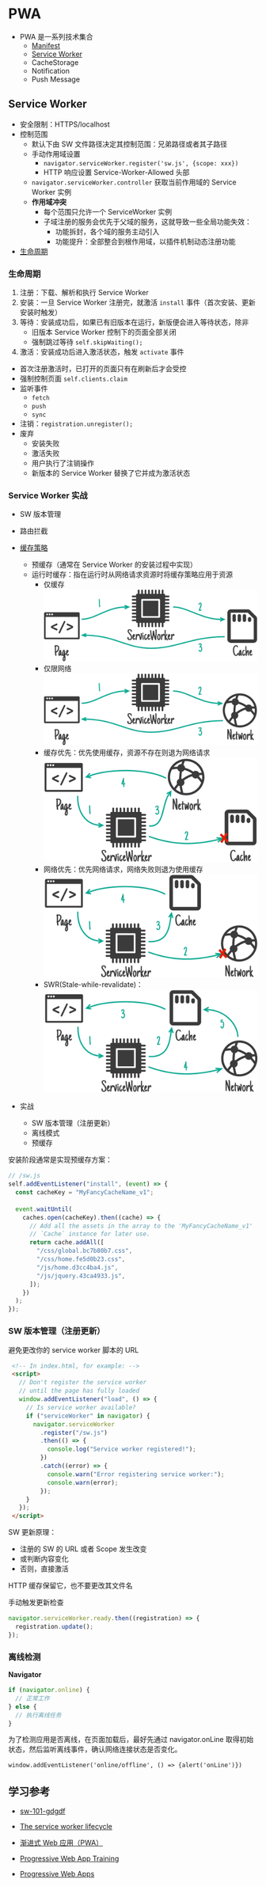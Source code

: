# PWA

- PWA 是一系列技术集合
  - [Manifest](https://developer.mozilla.org/zh-CN/docs/Web/Manifest)
  - [Service Worker](#service-worker)
  - CacheStorage
  - Notification
  - Push Message

## Service Worker

- 安全限制：HTTPS/localhost
- 控制范围
  - 默认下由 SW 文件路径决定其控制范围：兄弟路径或者其子路径
  - 手动作用域设置
    - `navigator.serviceWorker.register('sw.js', {scope: xxx})`
    - HTTP 响应设置 Service-Worker-Allowed 头部
  - `navigator.serviceWorker.controller` 获取当前作用域的 Service Worker 实例
  - **作用域冲突**
    - 每个范围只允许一个 ServiceWorker 实例
    - 子域注册的服务会优先于父域的服务，这就导致一些全局功能失效：
      - 功能拆封，各个域的服务主动引入
      - 功能提升：全部整合到根作用域，以插件机制动态注册功能
- [生命周期](#生命周期)

### 生命周期

1. 注册：下载、解析和执行 Service Worker
2. 安装：一旦 Service Worker 注册完，就激活 `install` 事件（首次安装、更新安装时触发）
3. 等待：安装成功后，如果已有旧版本在运行，新版便会进入等待状态，除非
   - 旧版本 Service Worker 控制下的页面全部关闭
   - 强制跳过等待 `self.skipWaiting();`
4. 激活：安装成功后进入激活状态，触发 `activate` 事件
  - 首次注册激活时，已打开的页面只有在刷新后才会受控
  - 强制控制页面 `self.clients.claim`
  - 监听事件
    - `fetch`
    - `push`
    - `sync`
- 注销：`registration.unregister();`
- 废弃
  - 安装失败
  - 激活失败
  - 用户执行了注销操作
  - 新版本的 Service Worker 替换了它并成为激活状态

### Service Worker 实战

- SW 版本管理
- 路由拦截
- [缓存策略](https://developer.chrome.com/docs/workbox/caching-strategies-overview/)
  - 预缓存（通常在 Service Worker 的安装过程中实现）
  - 运行时缓存：指在运行时从网络请求资源时将缓存策略应用于资源
    - 仅缓存  ![图 1](./images/1664476529300.png)  
    - 仅限网络  ![图 3](./images/1664476616887.png)  
    - 缓存优先：优先使用缓存，资源不存在则退为网络请求  ![图 4](./images/1664476755123.png)  
    - 网络优先：优先网络请求，网络失败则退为使用缓存  ![图 5](./images/1664476909218.png)  
    - SWR(Stale-while-revalidate)：![图 6](./images/1664477002183.png)  


- 实战
  - SW 版本管理（注册更新）
  - 离线模式
  - 预缓存

 安装阶段通常是实现预缓存方案：

  ```js
  // /sw.js
  self.addEventListener("install", (event) => {
    const cacheKey = "MyFancyCacheName_v1";

    event.waitUntil(
      caches.open(cacheKey).then((cache) => {
        // Add all the assets in the array to the 'MyFancyCacheName_v1'
        // `Cache` instance for later use.
        return cache.addAll([
          "/css/global.bc7b80b7.css",
          "/css/home.fe5d0b23.css",
          "/js/home.d3cc4ba4.js",
          "/js/jquery.43ca4933.js",
        ]);
      })
    );
  });
  ```

### SW 版本管理（注册更新）

避免更改你的 service worker 脚本的 URL

```html
 <!-- In index.html, for example: -->
 <script>
   // Don't register the service worker
   // until the page has fully loaded
   window.addEventListener("load", () => {
     // Is service worker available?
     if ("serviceWorker" in navigator) {
       navigator.serviceWorker
         .register("/sw.js")
         .then(() => {
           console.log("Service worker registered!");
         })
         .catch((error) => {
           console.warn("Error registering service worker:");
           console.warn(error);
         });
     }
   });
 </script>
 ```

SW 更新原理：

- 注册的 SW 的 URL 或者 Scope  发生改变
- 或判断内容变化
- 否则，直接激活

 HTTP 缓存保留它，也不要更改其文件名

手动触发更新检查

```js
navigator.serviceWorker.ready.then((registration) => {
  registration.update();
});
```

### 离线检测

**Navigator**

```javascript
if (navigator.online) {
  // 正常工作
} else {
  // 执行离线任务
}
```

为了检测应用是否离线，在页面加载后，最好先通过 navigator.onLine 取得初始状态，然后监听离线事件，确认网络连接状态是否变化。

```
window.addEventListener('online/offline', () => {alert('onLine')})
```

## 学习参考

- [sw-101-gdgdf](https://huangxuan.me/2016/11/20/sw-101-gdgdf/)
- [The service worker lifecycle](https://web.dev/service-worker-lifecycle/)

- [渐进式 Web 应用（PWA）](https://developer.mozilla.org/zh-CN/docs/Web/Progressive_web_apps)
- [Progressive Web App Training](https://www.youtube.com/playlist?list=PLNYkxOF6rcIB2xHBZ7opgc2Mv009X87Hh)
- [Progressive Web Apps](https://web.dev/progressive-web-apps/)
